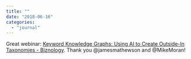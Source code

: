 ```yaml
---
title: ""
date: "2018-06-16"
categories: 
  - "journal"
---
```


Great webinar: [Keyword Knowledge Graphs: Using AI to Create Outside-In Taxonomies - Biznology](https://biznology.com/2018/05/keyword-knowledge-graphs-using-ai-to-create-outside-in-taxonomies/). Thank you @jamesmathewson and @MikeMoran!
